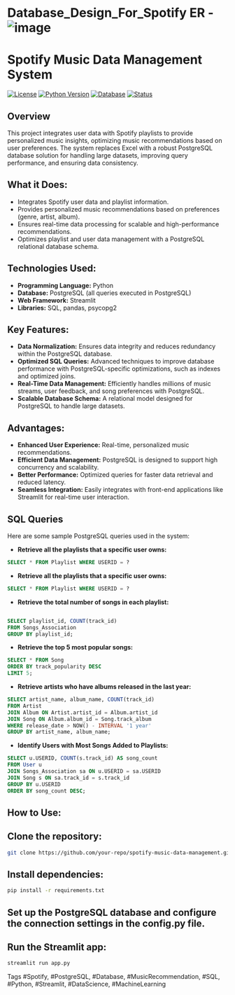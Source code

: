 # Database_Design_For_Spotify ER - ![image](https://github.com/Sree-lekshmi99/Database_Design_For_Spotify/assets/72271005/f319acb6-7d68-4dce-9d7b-8ae08f42bda9)
# Spotify Music Data Management System

[![License](https://img.shields.io/badge/License-MIT-blue.svg)](LICENSE)
[![Python Version](https://img.shields.io/badge/Python-3.8%2B-blue.svg)](https://www.python.org/)
[![Database](https://img.shields.io/badge/Database-PostgreSQL-blue.svg)](https://www.postgresql.org/)
[![Status](https://img.shields.io/badge/status-Active-green.svg)](https://github.com/your-repo)

## Overview
This project integrates user data with Spotify playlists to provide personalized music insights, optimizing music recommendations based on user preferences. The system replaces Excel with a robust PostgreSQL database solution for handling large datasets, improving query performance, and ensuring data consistency.

## What it Does:
- Integrates Spotify user data and playlist information.
- Provides personalized music recommendations based on preferences (genre, artist, album).
- Ensures real-time data processing for scalable and high-performance recommendations.
- Optimizes playlist and user data management with a PostgreSQL relational database schema.

## Technologies Used:
- **Programming Language:** Python
- **Database:** PostgreSQL (all queries executed in PostgreSQL)
- **Web Framework:** Streamlit
- **Libraries:** SQL, pandas, psycopg2

## Key Features:
- **Data Normalization:** Ensures data integrity and reduces redundancy within the PostgreSQL database.
- **Optimized SQL Queries:** Advanced techniques to improve database performance with PostgreSQL-specific optimizations, such as indexes and optimized joins.
- **Real-Time Data Management:** Efficiently handles millions of music streams, user feedback, and song preferences with PostgreSQL.
- **Scalable Database Schema:** A relational model designed for PostgreSQL to handle large datasets.

## Advantages:
- **Enhanced User Experience:** Real-time, personalized music recommendations.
- **Efficient Data Management:** PostgreSQL is designed to support high concurrency and scalability.
- **Better Performance:** Optimized queries for faster data retrieval and reduced latency.
- **Seamless Integration:** Easily integrates with front-end applications like Streamlit for real-time user interaction.

## SQL Queries
Here are some sample PostgreSQL queries used in the system:

- **Retrieve all the playlists that a specific user owns:**
```sql
SELECT * FROM Playlist WHERE USERID = ?
```

- **Retrieve all the playlists that a specific user owns:**
```sql
SELECT * FROM Playlist WHERE USERID = ?

```

- **Retrieve the total number of songs in each playlist:**
```sql

SELECT playlist_id, COUNT(track_id) 
FROM Songs_Association 
GROUP BY playlist_id;
```

- **Retrieve the top 5 most popular songs:**
```sql
SELECT * FROM Song 
ORDER BY track_popularity DESC 
LIMIT 5;
```

- **Retrieve artists who have albums released in the last year:**
```sql
SELECT artist_name, album_name, COUNT(track_id) 
FROM Artist 
JOIN Album ON Artist.artist_id = Album.artist_id 
JOIN Song ON Album.album_id = Song.track_album 
WHERE release_date > NOW() - INTERVAL '1 year' 
GROUP BY artist_name, album_name;
```
- **Identify Users with Most Songs Added to Playlists:**
```sql
SELECT u.USERID, COUNT(s.track_id) AS song_count
FROM User u
JOIN Songs_Association sa ON u.USERID = sa.USERID
JOIN Song s ON sa.track_id = s.track_id
GROUP BY u.USERID
ORDER BY song_count DESC;
```
## How to Use:
## Clone the repository:
```bash
git clone https://github.com/your-repo/spotify-music-data-management.git
```
## Install dependencies:
```bash
pip install -r requirements.txt
```
## Set up the PostgreSQL database and configure the connection settings in the config.py file.
## Run the Streamlit app:
```bash
streamlit run app.py
```


Tags
#Spotify, #PostgreSQL, #Database, #MusicRecommendation, #SQL, #Python, #Streamlit, #DataScience, #MachineLearning
